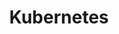 ---
type: "module"
title: "Kubernetes"
description: "This section provides an introduction to Kubernetes, its architecture, and how it is used to manage containerized applications at scale."
banner: "images/exoscale-icon.svg"
weight: 3
tags: [kubernetes, orchestration, sks, kubernetes-resources]
level: [intermediate]
categories: [exoscale,kubernetes]
---